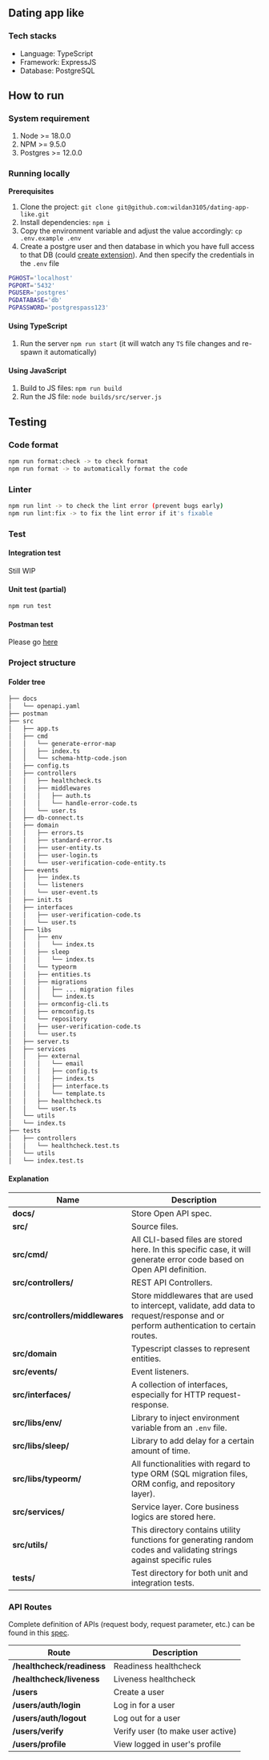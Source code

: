 ## Dating app like

### Tech stacks

-   Language: TypeScript
-   Framework: ExpressJS
-   Database: PostgreSQL

## How to run

### System requirement

1. Node >= 18.0.0
2. NPM >= 9.5.0
3. Postgres >= 12.0.0

### Running locally

**Prerequisites**

1. Clone the project: `git clone git@github.com:wildan3105/dating-app-like.git`
2. Install dependencies: `npm i`
3. Copy the environment variable and adjust the value accordingly: `cp .env.example .env`
4. Create a postgre user and then database in which you have full access to that DB (could [create extension](./src/libs/typeorm/migrations/1691117052407-create-user-table.ts#L5-L6)). And then specify the credentials in the `.env` file

```bash
PGHOST='localhost'
PGPORT='5432'
PGUSER='postgres'
PGDATABASE='db'
PGPASSWORD='postgrespass123'
```

#### Using TypeScript

1. Run the server `npm run start` (it will watch any `TS` file changes and re-spawn it automatically)

#### Using JavaScript

1. Build to JS files: `npm run build`
2. Run the JS file: `node builds/src/server.js`

## Testing

### Code format

```bash
npm run format:check -> to check format
npm run format -> to automatically format the code
```

### Linter

```bash
npm run lint -> to check the lint error (prevent bugs early)
npm run lint:fix -> to fix the lint error if it's fixable
```

### Test

#### Integration test

Still WIP

#### Unit test (partial)

```bash
npm run test
```

#### Postman test

Please go [here](./postman/)

### Project structure

#### Folder tree

```md
├── docs
│   └── openapi.yaml
├── postman
├── src
│   ├── app.ts
│   ├── cmd
│   │   └── generate-error-map
│   │   ├── index.ts
│   │   └── schema-http-code.json
│   ├── config.ts
│   ├── controllers
│   │   ├── healthcheck.ts
│   │   ├── middlewares
│   │   │   ├── auth.ts
│   │   │   └── handle-error-code.ts
│   │   └── user.ts
│   ├── db-connect.ts
│   ├── domain
│   │   ├── errors.ts
│   │   ├── standard-error.ts
│   │   ├── user-entity.ts
│   │   ├── user-login.ts
│   │   └── user-verification-code-entity.ts
│   ├── events
│   │   ├── index.ts
│   │   └── listeners
│   │   └── user-event.ts
│   ├── init.ts
│   ├── interfaces
│   │   ├── user-verification-code.ts
│   │   └── user.ts
│   ├── libs
│   │   ├── env
│   │   │   └── index.ts
│   │   ├── sleep
│   │   │   └── index.ts
│   │   └── typeorm
│   │   ├── entities.ts
│   │   ├── migrations
│   │   │   ├── ... migration files
│   │   │   └── index.ts
│   │   ├── ormconfig-cli.ts
│   │   ├── ormconfig.ts
│   │   └── repository
│   │   ├── user-verification-code.ts
│   │   └── user.ts
│   ├── server.ts
│   ├── services
│   │   ├── external
│   │   │   └── email
│   │   │   ├── config.ts
│   │   │   ├── index.ts
│   │   │   ├── interface.ts
│   │   │   └── template.ts
│   │   ├── healthcheck.ts
│   │   └── user.ts
│   └── utils
│   └── index.ts
├── tests
│   ├── controllers
│   │   └── healthcheck.test.ts
│   └── utils
│   └── index.test.ts
```

#### Explanation

| Name                            | Description                                                                                                                           |
| ------------------------------- | ------------------------------------------------------------------------------------------------------------------------------------- |
| **docs/**                       | Store Open API spec.                                                                                                                  |
| **src/**                        | Source files.                                                                                                                         |
| **src/cmd/**                    | All CLI-based files are stored here. In this specific case, it will generate error code based on Open API definition.                 |
| **src/controllers/**            | REST API Controllers.                                                                                                                 |
| **src/controllers/middlewares** | Store middlewares that are used to intercept, validate, add data to request/response and or perform authentication to certain routes. |
| **src/domain**                  | Typescript classes to represent entities.                                                                                             |
| **src/events/**                 | Event listeners.                                                                                                                      |
| **src/interfaces/**             | A collection of interfaces, especially for HTTP request-response.                                                                     |
| **src/libs/env/**               | Library to inject environment variable from an `.env` file.                                                                           |
| **src/libs/sleep/**             | Library to add delay for a certain amount of time.                                                                                    |
| **src/libs/typeorm/**           | All functionalities with regard to type ORM (SQL migration files, ORM config, and repository layer).                                  |
| **src/services/**               | Service layer. Core business logics are stored here.                                                                                  |
| **src/utils/**                  | This directory contains utility functions for generating random codes and validating strings against specific rules                   |
| **tests/**                      | Test directory for both unit and integration tests.                                                                                   |

### API Routes

Complete definition of APIs (request body, request parameter, etc.) can be found in this [spec](./docs/openapi.yaml).

| Route                      | Description                       |
| -------------------------- | --------------------------------- |
| **/healthcheck/readiness** | Readiness healthcheck             |
| **/healthcheck/liveness**  | Liveness healthcheck              |
| **/users**                 | Create a user                     |
| **/users/auth/login**      | Log in for a user                 |
| **/users/auth/logout**     | Log out for a user                |
| **/users/verify**          | Verify user (to make user active) |
| **/users/profile**         | View logged in user's profile     |
